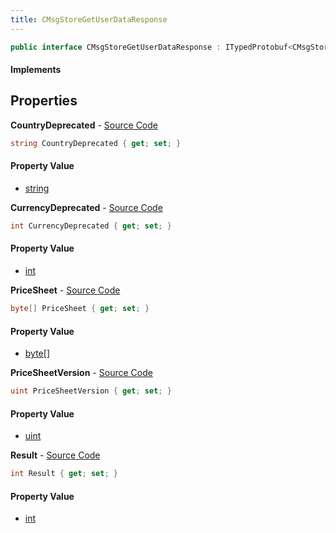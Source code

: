 ```yaml
---
title: CMsgStoreGetUserDataResponse
---
```


```csharp
public interface CMsgStoreGetUserDataResponse : ITypedProtobuf<CMsgStoreGetUserDataResponse>, INativeHandle
```

#### Implements

## Properties

**CountryDeprecated** - [Source Code](https://github.com/swiftly-solution/swiftlys2/blob/master/managed/src/SwiftlyS2.Generated/Protobufs/Interfaces/CMsgStoreGetUserDataResponse.cs#L19)

```csharp
string CountryDeprecated { get; set; }
```

#### Property Value

- [string](https://learn.microsoft.com/dotnet/api/system.string)

**CurrencyDeprecated** - [Source Code](https://github.com/swiftly-solution/swiftlys2/blob/master/managed/src/SwiftlyS2.Generated/Protobufs/Interfaces/CMsgStoreGetUserDataResponse.cs#L16)

```csharp
int CurrencyDeprecated { get; set; }
```

#### Property Value

- [int](https://learn.microsoft.com/dotnet/api/system.int32)

**PriceSheet** - [Source Code](https://github.com/swiftly-solution/swiftlys2/blob/master/managed/src/SwiftlyS2.Generated/Protobufs/Interfaces/CMsgStoreGetUserDataResponse.cs#L25)

```csharp
byte[] PriceSheet { get; set; }
```

#### Property Value

- [byte](https://learn.microsoft.com/dotnet/api/system.byte)[]

**PriceSheetVersion** - [Source Code](https://github.com/swiftly-solution/swiftlys2/blob/master/managed/src/SwiftlyS2.Generated/Protobufs/Interfaces/CMsgStoreGetUserDataResponse.cs#L22)

```csharp
uint PriceSheetVersion { get; set; }
```

#### Property Value

- [uint](https://learn.microsoft.com/dotnet/api/system.uint32)

**Result** - [Source Code](https://github.com/swiftly-solution/swiftlys2/blob/master/managed/src/SwiftlyS2.Generated/Protobufs/Interfaces/CMsgStoreGetUserDataResponse.cs#L13)

```csharp
int Result { get; set; }
```

#### Property Value

- [int](https://learn.microsoft.com/dotnet/api/system.int32)

